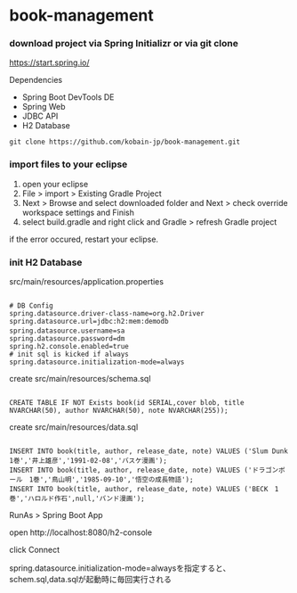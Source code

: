 # book-management

### download project via Spring Initializr or via git clone
https://start.spring.io/

Dependencies
- Spring Boot DevTools DE
- Spring Web
- JDBC API 
- H2 Database



`git clone https://github.com/kobain-jp/book-management.git`

### import files to your eclipse
1. open your eclipse
2. File > import > Existing Gradle Project 
3. Next > Browse and select downloaded folder and Next > check override workspace settings and Finish
4. select build.gradle and right click and Gradle > refresh Gradle project

if the error occured, restart your eclipse.

### init H2 Database

src/main/resources/application.properties

```

# DB Config
spring.datasource.driver-class-name=org.h2.Driver
spring.datasource.url=jdbc:h2:mem:demodb
spring.datasource.username=sa　
spring.datasource.password=dm
spring.h2.console.enabled=true
# init sql is kicked if always
spring.datasource.initialization-mode=always

```

create src/main/resources/schema.sql

```

CREATE TABLE IF NOT Exists book(id SERIAL,cover blob, title NVARCHAR(50), author NVARCHAR(50), note NVARCHAR(255));

```

create src/main/resources/data.sql

```

INSERT INTO book(title, author, release_date, note) VALUES ('Slum Dunk 1巻','井上雄彦','1991-02-08','バスケ漫画');
INSERT INTO book(title, author, release_date, note) VALUES ('ドラゴンボール　1巻','鳥山明','1985-09-10','悟空の成長物語');
INSERT INTO book(title, author, release_date, note) VALUES ('BECK　1巻','ハロルド作石',null,'バンド漫画');

```

RunAs > Spring Boot App

open http://localhost:8080/h2-console

click Connect



spring.datasource.initialization-mode=alwaysを指定すると、schem.sql,data.sqlが起動時に毎回実行される















